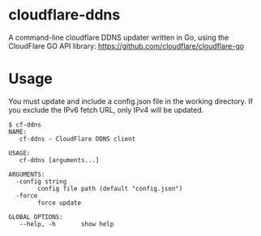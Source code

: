 # cloudflare-ddns
A command-line cloudflare DDNS updater written in Go, using the CloudFlare GO API library: https://github.com/cloudflare/cloudflare-go

# Usage

You must update and include a config.json file in the working directory.  If you exclude the IPv6 fetch URL, only IPv4 will be updated.

```
$ cf-ddns
NAME:
   cf-ddns - CloudFlare DDNS client

USAGE:
   cf-ddns [arguments...]

ARGUMENTS:
  -config string
    	config file path (default "config.json")
  -force
    	force update

GLOBAL OPTIONS:
   --help, -h		show help
```

